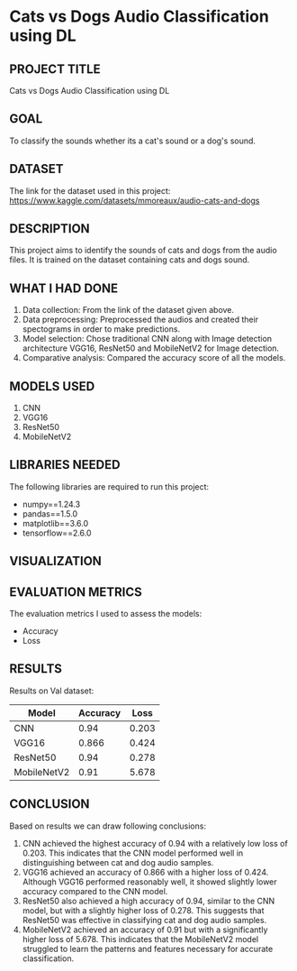 # Cats vs Dogs Audio Classification using DL

## PROJECT TITLE

Cats vs Dogs Audio Classification using DL

## GOAL

To classify the sounds whether its a cat's sound or a dog's sound. 

## DATASET

The link for the dataset used in this project:  https://www.kaggle.com/datasets/mmoreaux/audio-cats-and-dogs

## DESCRIPTION

This project aims to identify the sounds of cats and dogs from the audio files. It is trained on the dataset containing cats and dogs sound.

## WHAT I HAD DONE

1. Data collection: From the link of the dataset given above. 
2. Data preprocessing: Preprocessed the audios and created their spectograms in order to make predictions.
3. Model selection: Chose traditional CNN along with Image detection architecture VGG16, ResNet50 and MobileNetV2 for Image detection.
4. Comparative analysis: Compared the accuracy score of all the models.

## MODELS USED

1. CNN
2. VGG16
3. ResNet50
4. MobileNetV2


## LIBRARIES NEEDED

The following libraries are required to run this project:

- numpy==1.24.3
- pandas==1.5.0
- matplotlib==3.6.0
- tensorflow==2.6.0

## VISUALIZATION



## EVALUATION METRICS

The evaluation metrics I used to assess the models:

- Accuracy 
- Loss


## RESULTS
Results on Val dataset:

| Model      | Accuracy | Loss    |
|------------|----------|---------|
| CNN    | 0.94     | 0.203   |
| VGG16    | 0.866     | 0.424    |
| ResNet50    | 0.94     | 0.278    |
| MobileNetV2    | 0.91     | 5.678    |


## CONCLUSION
Based on results we can draw following conclusions:
1. CNN achieved the highest accuracy of 0.94 with a relatively low loss of 0.203. This indicates that the CNN model performed well in distinguishing between cat and dog audio samples.
2. VGG16 achieved an accuracy of 0.866 with a higher loss of 0.424. Although VGG16 performed reasonably well, it showed slightly lower accuracy compared to the CNN model.
3. ResNet50 also achieved a high accuracy of 0.94, similar to the CNN model, but with a slightly higher loss of 0.278. This suggests that ResNet50 was effective in classifying cat and dog audio samples.
4. MobileNetV2 achieved an accuracy of 0.91 but with a significantly higher loss of 5.678. This indicates that the MobileNetV2 model struggled to learn the patterns and features necessary for accurate classification.